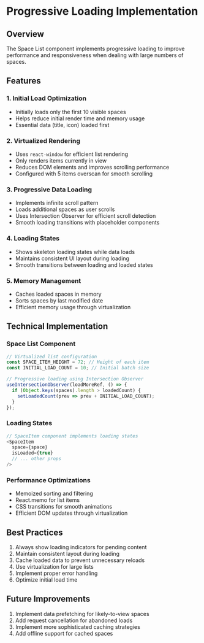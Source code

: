 # Progressive Loading Implementation

## Overview
The Space List component implements progressive loading to improve performance and responsiveness when dealing with large numbers of spaces.

## Features

### 1. Initial Load Optimization
- Initially loads only the first 10 visible spaces
- Helps reduce initial render time and memory usage
- Essential data (title, icon) loaded first

### 2. Virtualized Rendering
- Uses `react-window` for efficient list rendering
- Only renders items currently in view
- Reduces DOM elements and improves scrolling performance
- Configured with 5 items overscan for smooth scrolling

### 3. Progressive Data Loading
- Implements infinite scroll pattern
- Loads additional spaces as user scrolls
- Uses Intersection Observer for efficient scroll detection
- Smooth loading transitions with placeholder components

### 4. Loading States
- Shows skeleton loading states while data loads
- Maintains consistent UI layout during loading
- Smooth transitions between loading and loaded states

### 5. Memory Management
- Caches loaded spaces in memory
- Sorts spaces by last modified date
- Efficient memory usage through virtualization

## Technical Implementation

### Space List Component
```typescript
// Virtualized list configuration
const SPACE_ITEM_HEIGHT = 72; // Height of each item
const INITIAL_LOAD_COUNT = 10; // Initial batch size

// Progressive loading using Intersection Observer
useIntersectionObserver(loadMoreRef, () => {
  if (Object.keys(spaces).length > loadedCount) {
    setLoadedCount(prev => prev + INITIAL_LOAD_COUNT);
  }
});
```

### Loading States
```typescript
// SpaceItem component implements loading states
<SpaceItem
  space={space}
  isLoaded={true}
  // ... other props
/>
```

### Performance Optimizations
- Memoized sorting and filtering
- React.memo for list items
- CSS transitions for smooth animations
- Efficient DOM updates through virtualization

## Best Practices
1. Always show loading indicators for pending content
2. Maintain consistent layout during loading
3. Cache loaded data to prevent unnecessary reloads
4. Use virtualization for large lists
5. Implement proper error handling
6. Optimize initial load time

## Future Improvements
1. Implement data prefetching for likely-to-view spaces
2. Add request cancellation for abandoned loads
3. Implement more sophisticated caching strategies
4. Add offline support for cached spaces